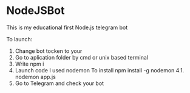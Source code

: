 # NodeJSBot
This is my educational first Node.js telegram bot


To launch: 
1. Change bot tocken to your
2. Go to aplication folder by cmd or unix based terminal
3. Write npm i
4. Launch code
I used nodemon
To install npm install -g nodemon
4.1. nodemon app.js
5. Go to Telegram and check your bot